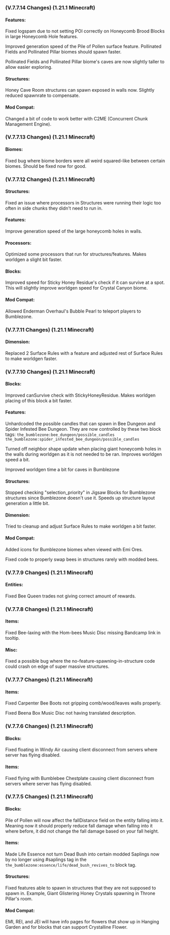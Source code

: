### **(V.7.7.14 Changes) (1.21.1 Minecraft)**

#### Features:
Fixed logspam due to not setting POI correctly on Honeycomb Brood Blocks in large Honeycomb Hole features.

Improved generation speed of the Pile of Pollen surface feature. Pollinated Fields and Pollinated Pillar biomes should spawn faster.

Pollinated Fields and Pollinated Pillar biome's caves are now slightly taller to allow easier exploring.

#### Structures:
Honey Cave Room structures can spawn exposed in walls now. Slightly reduced spawnrate to compensate.

#### Mod Compat:
Changed a bit of code to work better with C2ME (Concurrent Chunk Management Engine).


### **(V.7.7.13 Changes) (1.21.1 Minecraft)**

#### Biomes:
Fixed bug where biome borders were all weird squared-like between certain biomes. Should be fixed now for good.


### **(V.7.7.12 Changes) (1.21.1 Minecraft)**

#### Structures:
Fixed an issue where processors in Structures were running their logic too often in side chunks they didn't need to run in.

#### Features:
Improve generation speed of the large honeycomb holes in walls.

#### Processors:
Optimized some processors that run for structures/features. Makes worldgen a slight bit faster.

#### Blocks:
Improved speed for Sticky Honey Residue's check if it can survive at a spot.
 This will slightly improve worldgen speed for Crystal Canyon biome.

#### Mod Compat:
Allowed Enderman Overhaul's Bubble Pearl to teleport players to Bumblezone.


### **(V.7.7.11 Changes) (1.21.1 Minecraft)**

#### Dimension:
Replaced 2 Surface Rules with a feature and adjusted rest of Surface Rules to make worldgen faster.


### **(V.7.7.10 Changes) (1.21.1 Minecraft)**

#### Blocks:
Improved canSurvive check with StickyHoneyResidue. Makes worldgen placing of this block a bit faster.

#### Features:
Unhardcoded the possible candles that can spawn in Bee Dungeon and Spider Infested Bee Dungeon. They are now controlled by these two block tags:
 `the_bumblezone:bee_dungeon/possible_candles`
 `the_bumblezone:spider_infested_bee_dungeon/possible_candles`

Turned off neighbor shape update when placing giant honeycomb holes in the walls during worldgen as it is not needed to be ran.
 Improves worldgen speed a bit.

Improved worldgen time a bit for caves in Bumblezone

#### Structures:
Stopped checking "selection_priority" in Jigsaw Blocks for Bumblezone structures since Bumblezone doesn't use it. Speeds up structure layout generation a little bit.

#### Dimension:
Tried to cleanup and adjust Surface Rules to make worldgen a bit faster.

#### Mod Compat:
Added icons for Bumblezone biomes when viewed with Emi Ores.

Fixed code to properly swap bees in structures rarely with modded bees.


### **(V.7.7.9 Changes) (1.21.1 Minecraft)**

#### Entities:
Fixed Bee Queen trades not giving correct amount of rewards.


### **(V.7.7.8 Changes) (1.21.1 Minecraft)**

#### Items:
Fixed Bee-laxing with the Hom-bees Music Disc missing Bandcamp link in tooltip.

#### Misc:
Fixed a possible bug where the no-feature-spawning-in-structure code could crash on edge of super massive structures.


### **(V.7.7.7 Changes) (1.21.1 Minecraft)**

#### Items:
Fixed Carpenter Bee Boots not gripping comb/wood/leaves walls properly.

Fixed Beena Box Music Disc not having translated description.


### **(V.7.7.6 Changes) (1.21.1 Minecraft)**

#### Blocks:
Fixed floating in Windy Air causing client disconnect from servers where server has flying disabled.

#### Items:
Fixed flying with Bumblebee Chestplate causing client disconnect from servers where server has flying disabled.


### **(V.7.7.5 Changes) (1.21.1 Minecraft)**

#### Blocks:
Pile of Pollen will now affect the fallDistance field on the entity falling into it.
 Meaning now it should properly reduce fall damage when falling into it where before, it did not change the fall damage based on your fall height.

#### Items:
Made Life Essence not turn Dead Bush into certain modded Saplings now by no longer using #saplings tag in
 the `the_bumblezone:essence/life/dead_bush_revives_to` block tag.

#### Structures:
Fixed features able to spawn in structures that they are not supposed to spawn in. 
 Example, Giant Glistering Honey Crystals spawning in Throne Pillar's room.

#### Mod Compat:
EMI, REI, and JEI will have info pages for flowers that show up in Hanging Garden and for blocks that can support Crystalline Flower.
